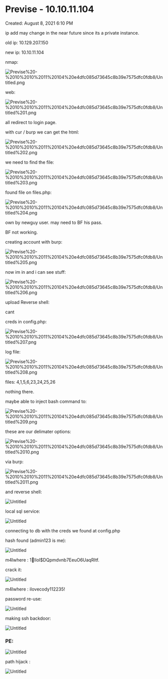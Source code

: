 # Previse - 10.10.11.104

Created: August 8, 2021 6:10 PM

ip add may change in the near future since its a private instance.

old ip: 10.129.207.150

new ip: 10.10.11.104

nmap:

![Previse%20-%2010%2010%2011%20104%20e4dfc085d73645c8b39e7575dfc0fdb8/Untitled.png](Previse%20-%2010%2010%2011%20104%20e4dfc085d73645c8b39e7575dfc0fdb8/Untitled.png)

web:

![Previse%20-%2010%2010%2011%20104%20e4dfc085d73645c8b39e7575dfc0fdb8/Untitled%201.png](Previse%20-%2010%2010%2011%20104%20e4dfc085d73645c8b39e7575dfc0fdb8/Untitled%201.png)

all redirect to login page.

with cur / burp we can get the html:

![Previse%20-%2010%2010%2011%20104%20e4dfc085d73645c8b39e7575dfc0fdb8/Untitled%202.png](Previse%20-%2010%2010%2011%20104%20e4dfc085d73645c8b39e7575dfc0fdb8/Untitled%202.png)

we need to find the file:

![Previse%20-%2010%2010%2011%20104%20e4dfc085d73645c8b39e7575dfc0fdb8/Untitled%203.png](Previse%20-%2010%2010%2011%20104%20e4dfc085d73645c8b39e7575dfc0fdb8/Untitled%203.png)

found file on files.php:

![Previse%20-%2010%2010%2011%20104%20e4dfc085d73645c8b39e7575dfc0fdb8/Untitled%204.png](Previse%20-%2010%2010%2011%20104%20e4dfc085d73645c8b39e7575dfc0fdb8/Untitled%204.png)

own by newguy user. may need to BF his pass.

BF not working.

creating account with burp:

![Previse%20-%2010%2010%2011%20104%20e4dfc085d73645c8b39e7575dfc0fdb8/Untitled%205.png](Previse%20-%2010%2010%2011%20104%20e4dfc085d73645c8b39e7575dfc0fdb8/Untitled%205.png)

now im in and i can see stuff:

![Previse%20-%2010%2010%2011%20104%20e4dfc085d73645c8b39e7575dfc0fdb8/Untitled%206.png](Previse%20-%2010%2010%2011%20104%20e4dfc085d73645c8b39e7575dfc0fdb8/Untitled%206.png)

upload Reverse shell:

cant

creds in config.php:

![Previse%20-%2010%2010%2011%20104%20e4dfc085d73645c8b39e7575dfc0fdb8/Untitled%207.png](Previse%20-%2010%2010%2011%20104%20e4dfc085d73645c8b39e7575dfc0fdb8/Untitled%207.png)

log file:

![Previse%20-%2010%2010%2011%20104%20e4dfc085d73645c8b39e7575dfc0fdb8/Untitled%208.png](Previse%20-%2010%2010%2011%20104%20e4dfc085d73645c8b39e7575dfc0fdb8/Untitled%208.png)

files: 4,1,5,6,23,24,25,26

nothing there.

maybe able to inject bash command to:

![Previse%20-%2010%2010%2011%20104%20e4dfc085d73645c8b39e7575dfc0fdb8/Untitled%209.png](Previse%20-%2010%2010%2011%20104%20e4dfc085d73645c8b39e7575dfc0fdb8/Untitled%209.png)

these are our delimater options:

![Previse%20-%2010%2010%2011%20104%20e4dfc085d73645c8b39e7575dfc0fdb8/Untitled%2010.png](Previse%20-%2010%2010%2011%20104%20e4dfc085d73645c8b39e7575dfc0fdb8/Untitled%2010.png)

via burp:

![Previse%20-%2010%2010%2011%20104%20e4dfc085d73645c8b39e7575dfc0fdb8/Untitled%2011.png](Previse%20-%2010%2010%2011%20104%20e4dfc085d73645c8b39e7575dfc0fdb8/Untitled%2011.png)

and reverse shell:

![Untitled](Previse%20-%2010%2010%2011%20104%20e4dfc085d73645c8b39e7575dfc0fdb8/Untitled%2012.png)

local sql service:

![Untitled](Previse%20-%2010%2010%2011%20104%20e4dfc085d73645c8b39e7575dfc0fdb8/Untitled%2013.png)

connecting to db with the creds we found at config.php

hash found (admin123 is me):

![Untitled](Previse%20-%2010%2010%2011%20104%20e4dfc085d73645c8b39e7575dfc0fdb8/Untitled%2014.png)

m4lwhere : $1$🧂llol$DQpmdvnb7EeuO6UaqRItf.

crack it:

![Untitled](Previse%20-%2010%2010%2011%20104%20e4dfc085d73645c8b39e7575dfc0fdb8/Untitled%2015.png)

m4lwhere : ilovecody112235!

password re-use:

![Untitled](Previse%20-%2010%2010%2011%20104%20e4dfc085d73645c8b39e7575dfc0fdb8/Untitled%2016.png)

making ssh backdoor:

![Untitled](Previse%20-%2010%2010%2011%20104%20e4dfc085d73645c8b39e7575dfc0fdb8/Untitled%2017.png)

### PE:

![Untitled](Previse%20-%2010%2010%2011%20104%20e4dfc085d73645c8b39e7575dfc0fdb8/Untitled%2018.png)

path hijack :

![Untitled](Previse%20-%2010%2010%2011%20104%20e4dfc085d73645c8b39e7575dfc0fdb8/Untitled%2019.png)
